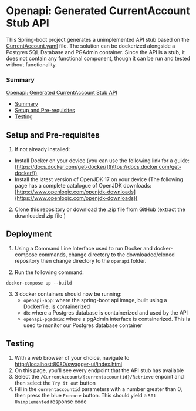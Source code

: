 # Openapi: Generated CurrentAccount Stub API
 
This Spring-boot project generates a unimplemented API stub based on the [CurrentAccount.yaml](https://github.com/mpirotaiswilton-IW/OpenAPI-generator-Springboot/blob/main/openapi-current-account-stub/src/main/resources/CurrentAccount.yaml "link to file in GitHub repository") file. The solution can be dockerized alongside a Postgres SQL Database and PGAdmin container. Since the API is a stub, it does not contain any functional component, though it can be run and tested without functionality. 

### Summary

[Openapi: Generated CurrentAccount Stub API](#openapi-generated-currentaccount-stub-api)
* [Summary](#summary)
* [Setup and Pre-requisites](#setup-and-pre-requisites)
* [Testing](#testing)

## Setup and Pre-requisites

1. If not already installed:

-  Install Docker on your device (you can use the following link for a guide: [https://docs.docker.com/get-docker/](https://docs.docker.com/get-docker/))
- Install the latest version of OpenJDK 17 on your device (The following page has a complete catalogue of OpenJDK downloads: [https://www.openlogic.com/openjdk-downloads](https://www.openlogic.com/openjdk-downloads))

2. Clone this repository or download the .zip file from GitHub (extract the downloaded zip file )

## Deployment

1. Using a Command Line Interface used to run Docker and docker-compose commands, change directory to the downloaded/cloned repository then change directory to the `openapi` folder.

2. Run the following command: 

```
docker-compose up --build
```

3. 3 docker containers should now be running:
    * `openapi-app`: where the spring-boot api image, built using a Dockerfile, is containerized
    * `db`: where a Postgres database is containerized and used by the API
    * `openapi-pgadmin`: where a pgAdmin interface is containerized. This is used to monitor our Postgres database container

## Testing

1. With a web browser of your choice, navigate to <http://localhost:8080/swagger-ui/index.html>
2. On this page, you'll see every endpoint that the API stub has available
3. Select the `/CurrentAccount/{currentaccountid}/Retrieve` enpoint and then select the `Try it out` button
4. Fill in the `currentaccountid` parameters with a number greater than 0, then press the blue `Execute` button. This should yield a `501 Unimplemented` response code